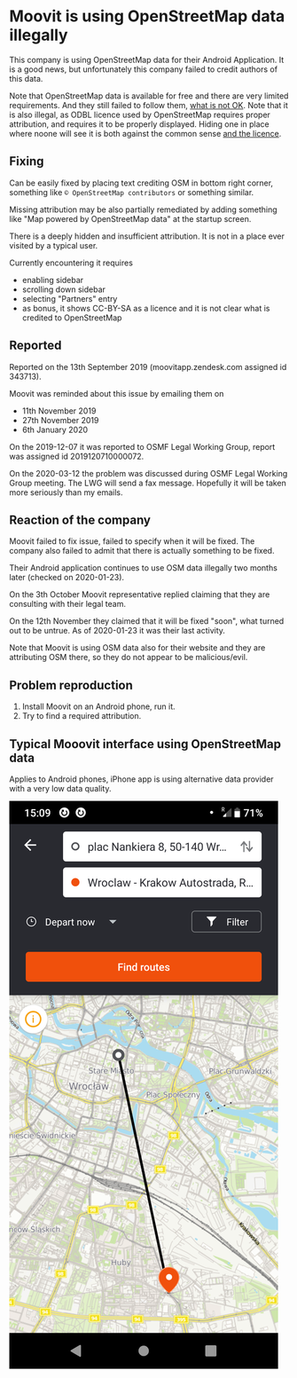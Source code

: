 # Moovit is using OpenStreetMap data illegally

This company is using OpenStreetMap data for their Android Application. It is a good news, but unfortunately this company failed to credit authors of this data.

Note that OpenStreetMap data is available for free and there are very limited requirements. And they still failed to follow them, [what is not OK](../README.md). Note that it is also illegal, as ODBL licence used by OpenStreetMap requires proper attribution, and requires it to be properly displayed. Hiding one in place where noone will see it is both against the common sense [and the licence](../README.md).

## Fixing
Can be easily fixed by placing text crediting OSM in bottom right corner, something like `© OpenStreetMap contributors` or something similar.

Missing attribution may be also partially remediated by adding something like "Map powered by OpenStreetMap data" at the startup screen.

There is a deeply hidden and insufficient attribution. It is not in a place ever visited by a typical user.

Currently encountering it requires

- enabling sidebar
- scrolling down sidebar
- selecting "Partners" entry
- as bonus, it shows CC-BY-SA as a licence and it is not clear what is credited to OpenStreetMap

## Reported

Reported on the 13th September 2019 (moovitapp.zendesk.com assigned id 343713).

Moovit was reminded about this issue by emailing them on

- 11th November 2019
- 27th November 2019
- 6th January 2020

On the 2019-12-07 it was reported to OSMF Legal Working Group, report was assigned id 2019120710000072.

On the 2020-03-12 the problem was discussed during OSMF Legal Working Group meeting. The LWG will send a fax message. Hopefully it will be taken more seriously than my emails.

## Reaction of the company

Moovit failed to fix issue, failed to specify when it will be fixed. The company also failed to admit that there is actually something to be fixed.

Their Android application continues to use OSM data illegally two months later (checked on 2020-01-23).

On the 3th October Moovit representative replied claiming that they are consulting with their legal team.

On the 12th November they claimed that it will be fixed "soon", what turned out to be untrue. As of 2020-01-23 it was their last activity.

Note that Moovit is using OSM data also for their website and they are attributing OSM there, so they do not appear to be malicious/evil.

## Problem reproduction

1. Install Moovit on an Android phone, run it.
2. Try to find a required attribution.

## Typical Mooovit interface using OpenStreetMap data

Applies to Android phones, iPhone app is using alternative data provider with a very low data quality.

![Moovit application misssing proper attribution 2019-11-17.png](Moovit_application_misssing_proper_attribution_2019-11-17.png)
